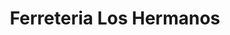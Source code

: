 ---
title: "Ferreteria Los Hermanos"
url: /santo-domingo-este/ferreteria-los-hermanos/
shop: Eisenwaren
---